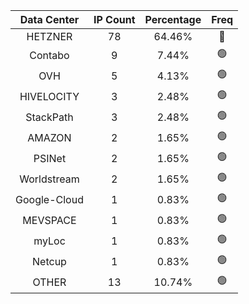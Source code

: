 | Data Center | IP Count | Percentage | Freq |
|:------------:|:--------:|:-----------:|:-----:|
| HETZNER | 78 | 64.46% | 🔴 |
| Contabo | 9 | 7.44% | 🟢 |
| OVH | 5 | 4.13% | 🟢 |
| HIVELOCITY | 3 | 2.48% | 🟢 |
| StackPath | 3 | 2.48% | 🟢 |
| AMAZON | 2 | 1.65% | 🟢 |
| PSINet | 2 | 1.65% | 🟢 |
| Worldstream | 2 | 1.65% | 🟢 |
| Google-Cloud | 1 | 0.83% | 🟢 |
| MEVSPACE | 1 | 0.83% | 🟢 |
| myLoc | 1 | 0.83% | 🟢 |
| Netcup | 1 | 0.83% | 🟢 |
| OTHER | 13 | 10.74% | 🟢 |
